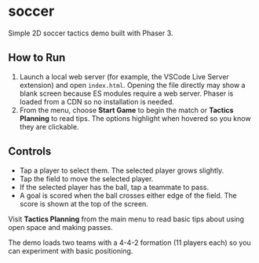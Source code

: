 # soccer
Simple 2D soccer tactics demo built with Phaser 3.

## How to Run
1. Launch a local web server (for example, the VSCode Live Server extension) and open `index.html`.
   Opening the file directly may show a blank screen because ES modules require a web server.
   Phaser is loaded from a CDN so no installation is needed.
2. From the menu, choose **Start Game** to begin the match or **Tactics Planning** to read tips. The options highlight when hovered so you know they are clickable.

## Controls
- Tap a player to select them. The selected player grows slightly.
- Tap the field to move the selected player.
- If the selected player has the ball, tap a teammate to pass.
- A goal is scored when the ball crosses either edge of the field.
  The score is shown at the top of the screen.

Visit **Tactics Planning** from the main menu to read basic tips about
using open space and making passes.

The demo loads two teams with a 4-4-2 formation (11 players each) so you can experiment with basic positioning.
